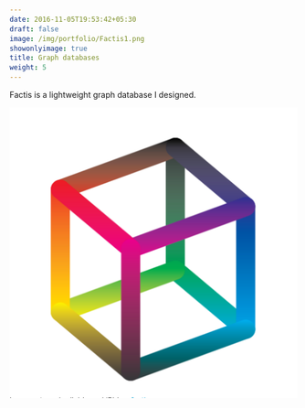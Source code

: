 ```yaml
---
date: 2016-11-05T19:53:42+05:30
draft: false
image: /img/portfolio/Factis1.png
showonlyimage: true
title: Graph databases
weight: 5
---
```


Factis is a lightweight graph database I designed.

<!--more-->

![](/img/portfolio/Factis1.png)
